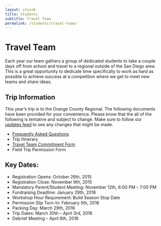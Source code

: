 ```yaml
---
layout: stusub
title: Students
subtitle: Travel Team
permalink: /students/travel-team/
---
```


# Travel Team

Each year our team gathers a group of dedicated students to take a couple days off from school and travel to a regional outside of the San Diego area. This is a great opportunity to dedicate time specifically to work as hard as possible to achieve success at a competition where we get to meet new teams and share ideas.

## Trip Information

This year’s trip is to the Orange County Regional. The following documents have been provided for your convenience. Please know that the all of the following is tentative and subject to change. Make sure to follow our [updates feed](/students/updates/) to see any changes that might be made.

+ [Frequently Asked Questions](/students/travelfaq/)
+ Trip Itinerary
+ [Travel Team Commitment Form](/resources//documents/TravelRequestForm2016.pdf)
+ Field Trip Permission Form

## Key Dates:

+ Registration Opens: October 26th, 2015
+ Registration Close: November 9th, 2015
+ Mandatory Parent/Student Meeting: November 12th, 6:00 PM – 7:00 PM
+ Fundraising Deadline: January 29th, 2016
+ Workshop Hour Requirement: Build Season Stop Date
+ Permission Slip Turn-In: February 5th, 2016
+ Packing Day: March 29th, 2016
+ Trip Dates: March 30th – April 3rd, 2016
+ Debrief Meeting – April 6th, 2016
